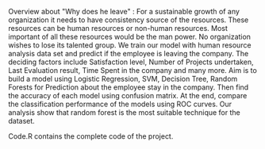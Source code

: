 Overview about "Why does he leave" : 
For a sustainable growth of any organization it needs to have consistency source of the resources. These resources can be human resources or non-human resources. Most important of all these resources would be the man power. No organization wishes to lose its talented group. We train our model with human resource analysis data set and predict if the employee is leaving the company. The deciding factors include Satisfaction level, Number of Projects undertaken, Last Evaluation result, Time Spent in the company and many more. Aim is to build a model using Logistic Regression, SVM, Decision Tree, Random Forests  for Prediction about the employee stay in the company. Then find the  accuracy of each model using confusion matrix. At the end, compare the classification performance of the models using ROC curves. Our analysis show that random forest is the most suitable technique for the dataset.


Code.R contains the complete code of the project. 

